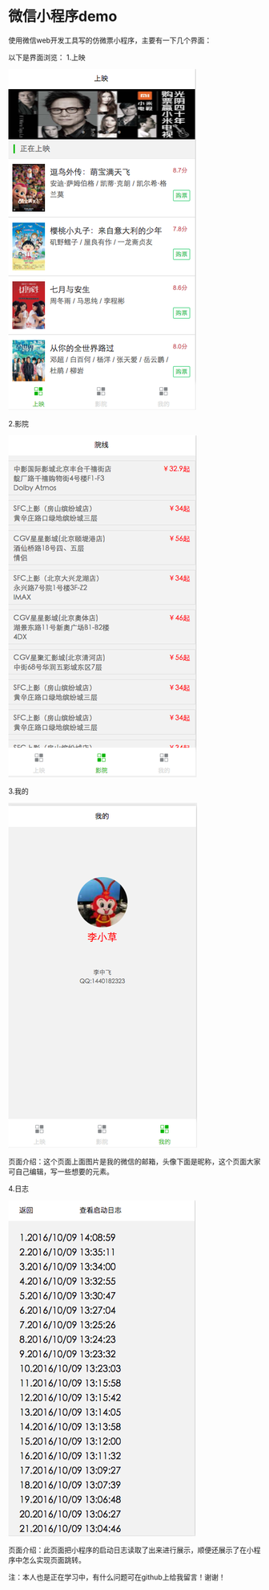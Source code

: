 # 微信小程序demo
使用微信web开发工具写的仿微票小程序，主要有一下几个界面：

以下是界面浏览：
   1.上映


   ![image](https://github.com/zhongfei246/weipiao/blob/master/jietu/1.png)
   
   2.影院
   
   
   ![image](https://github.com/zhongfei246/weipiao/blob/master/jietu/2.png)
   
   
   3.我的
   
   
   ![image](https://github.com/zhongfei246/weipiao/blob/master/jietu/3.png)
   
   页面介绍：这个页面上面图片是我的微信的邮箱，头像下面是昵称，这个页面大家可自己编辑，写一些想要的元素。
   
   
   4.日志
   
   ![image](https://github.com/zhongfei246/weipiao/blob/master/jietu/4.png)
   
   页面介绍：此页面把小程序的启动日志读取了出来进行展示，顺便还展示了在小程序中怎么实现页面跳转。


注：本人也是正在学习中，有什么问题可在github上给我留言！谢谢！
